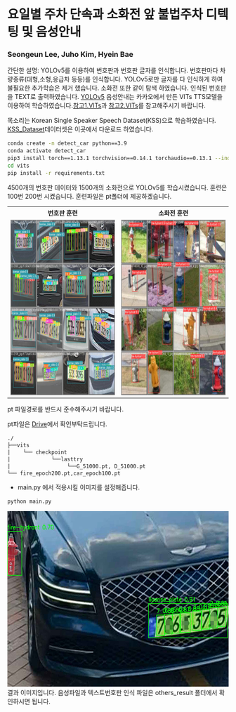 # 요일별 주차 단속과 소화전 앞 불법주차 디텍팅 및 음성안내

### Seongeun Lee, Juho Kim, Hyein Bae

간단한 설명: YOLOv5를 이용하여 번호판과 번호판 글자를 인식합니다. 번호판마다 차량종류(대형,소형,응급차 등등)를 인식합니다. YOLOv5로만 글자를 다 인식하게 하여 불필요한 추가학습은 제거 했습니다. 소화전 또한 같이 탐색 하였습니다. 인식된 번호판을 TEXT로 출력하였습니다.
[YOLOv5](https://github.com/ultralytics/yolov5)
음성안내는 카카오에서 만든 VITs TTS모델을 이용하여 학습하였습니다.[참고1.VITs](https://github.com/jaywalnut310/vits)과 [참고2.VITs](https://github.com/ouor/vits?tab=readme-ov-file)를 참고해주시기 바랍니다.

목소리는 Korean Single Speaker Speech Dataset(KSS)으로 학습하였습니다.
[KSS_Dataset](https://www.kaggle.com/datasets/bryanpark/korean-single-speaker-speech-dataset)데이터셋은 이곳에서 다운로드 하였습니다.

```sh
conda create -n detect_car python==3.9
conda activate detect_car
pip3 install torch==1.13.1 torchvision==0.14.1 torchaudio==0.13.1 --index-url https://download.pytorch.org/whl/cu117
cd vits
pip install -r requirements.txt
```

4500개의 번호판 데이터와 1500개의 소화전으로 YOLOv5를 학습시켰습니다.
훈련은 100번 200번 시켰습니다.
훈련파일은 pt폴더에 제공하겠습니다.


<table style="width:100%">
  <tr>
    <th>번호판 훈련</th>
    <th>소화전 훈련</th>
  </tr>
  <tr>
    <td><img src="img_result/fig_1.png" alt="lisense_training" width="400"height="400"></td>
    <td><img src="img_result/fig_2.png" alt="fireplug_training" width="400"height="400"></td>
  </tr>
</table>
pt 파일경로를 반드시 준수해주시기 바랍니다.
 
pt파일은 [Drive](https://drive.google.com/drive/folders/1or_V69FZXuKrP0Shms51-A8xhTkm7ppT?usp=drive_link)에서 확인부탁드립니다.
```
./
├──vits
|    └── checkpoint
|             └──lasttry    
|                  └──G_51000.pt, D_51000.pt
└── fire_epoch200.pt,car_epoch100.pt
```


- main.py 에서 적용시킬 이미지를 설정해줍니다.
```sh
python main.py
```


<img src="img_result/result_a.jpg" alt="lisense_training" height="400">
결과 이미지입니다. 
음성파일과 텍스트번호판 인식 파일은 others_result 폴더에서 확인하시면 됩니다.


